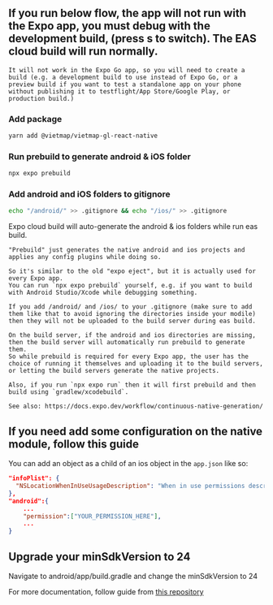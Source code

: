 ## If you run below flow, the app will not run with the Expo app, you must debug with the development build, (press s to switch). The EAS cloud build will run normally. 
```
It will not work in the Expo Go app, so you will need to create a build (e.g. a development build to use instead of Expo Go, or a preview build if you want to test a standalone app on your phone without publishing it to testflight/App Store/Google Play, or production build.)
```
### Add package
```bash
yarn add @vietmap/vietmap-gl-react-native
```
### Run prebuild to generate android & iOS folder
```bash
npx expo prebuild
```
### Add android and iOS folders to gitignore
```bash
echo "/android/" >> .gitignore && echo "/ios/" >> .gitignore
``` 
Expo cloud build will auto-generate the android & ios folders while run eas build.
```text
"Prebuild" just generates the native android and ios projects and applies any config plugins while doing so.

So it's similar to the old "expo eject", but it is actually used for every Expo app.
You can run `npx expo prebuild` yourself, e.g. if you want to build with Android Studio/Xcode while debugging something.

If you add /android/ and /ios/ to your .gitignore (make sure to add them like that to avoid ignoring the directories inside your modile) then they will not be uploaded to the build server during eas build.

On the build server, if the android and ios directories are missing, then the build server will automatically run prebuild to generate them.
So while prebuild is required for every Expo app, the user has the choice of running it themselves and uploading it to the build servers, or letting the build servers generate the native projects.

Also, if you run `npx expo run` then it will first prebuild and then build using `gradlew/xcodebuild`.

See also: https://docs.expo.dev/workflow/continuous-native-generation/
```

## If you need add some configuration on the native module, follow this guide
You can add an object as a child of an ios object in the `app.json` like so:

```json
"infoPlist": {
  "NSLocationWhenInUseUsageDescription": "When in use permissions description"
},
"android":{
    ...
    "permission":["YOUR_PERMISSION_HERE"],
    ...
}
```
## Upgrade your minSdkVersion to 24
Navigate to android/app/build.gradle and change the minSdkVersion to 24


For more documentation, follow guide from [this repository](https://github.com/vietmap-company/vietmap-gl-react-native.git)
